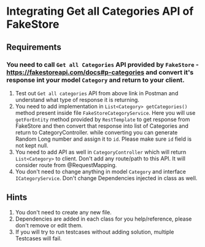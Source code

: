 # Integrating Get all Categories API of FakeStore

## Requirements

### You need to call `Get all Categories` API provided by `FakeStore` - https://fakestoreapi.com/docs#p-categories and convert it's response int your model `Category` and return to your client.

1. Test out `Get all categories` API from above link in Postman and understand what type of response it is returning.
2. You need to add implementation in `List<Category> getCategories()` method present inside file `FakeStoreCategoryService`. Here you will use `getForEntity` method provided by `RestTemplate` to get response from FakeStore and then convert that response into list of Categories and return to  CategoryController. while converting you can generate Random Long number and assign it to `id`. Please make sure `id` field is not kept null.
3. You need to add API as well in `CategoryController` which will return `List<Category>` to client. Don't add any route/path to this API. It will consider route from @RequestMapping.
4. You don't need to change anything in model `Category` and interface `ICategoryService`. Don't change Dependencies injected in class as well.

## Hints
1. You don't need to create any new file.
2. Dependencies are added in each class for you help/reference, please don't remove or edit them.
3. If you will try to run testcases without adding solution, multiple Testcases will fail.